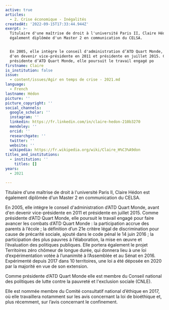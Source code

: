 ```yaml
---
active: true
articles:
  - 2. Crise économique - Inégalités
createdAt: '2022-09-15T17:33:44.944Z'
exerpt: >-
  Titulaire d'une maîtrise de droit à l'université Paris II, Claire Hédon est
  également diplômée d'un Master 2 en communication du CELSA.


  En 2005, elle intègre le conseil d'administration d’ATD Quart Monde, avant
  d'en devenir vice-présidente en 2011 et présidente en juillet 2015. Comme
  présidente d’ATD Quart Monde, elle poursuit le travail engagé po
firstname: Claire
is_institution: false
issue:
  - content/issues/Agir en temps de crise - 2021.md
language:
  - French
lastname: Hédon
picture: ''
picture_copyright: ''
social_channels:
  google_scholar: ''
  instagram: ''
  linkedin: https://fr.linkedin.com/in/claire-hedon-210b3270
  mendeley: ''
  orcid: ''
  researchgate: ''
  twitter: ''
  website: ''
  wikipedia: https://fr.wikipedia.org/wiki/Claire_H%C3%A9don
titles_and_institutions:
  - institution: ''
    titles: []
years:
  - 2021

---
```

Titulaire d'une maîtrise de droit à l'université Paris II, Claire Hédon est également diplômée d'un Master 2 en communication du CELSA.

En 2005, elle intègre le conseil d'administration d’ATD Quart Monde, avant d'en devenir vice-présidente en 2011 et présidente en juillet 2015. Comme présidente d’ATD Quart Monde, elle poursuit le travail engagé pour faire avancer les combats d’ATD Quart Monde : la participation accrue des parents à l’école ; la définition d’un 21e critère légal de discrimination pour cause de précarité sociale, ajouté dans le code pénal le 14 juin 2016 ; la participation des plus pauvres à l’élaboration, la mise en œuvre et l’évaluation des politiques publiques. Elle portera également le projet Territoires zéro chômeur de longue durée, qui donnera lieu à une loi d’expérimentation votée à l’unanimité à l’Assemblée et au Sénat en 2016. Expérimenté depuis 2017 dans 10 territoires, une loi a été déposée en 2020 par la majorité en vue de son extension.

Comme présidente d’ATD Quart Monde elle est membre du Conseil national des politiques de lutte contre la pauvreté et l'exclusion sociale (CNLE).

Elle est nommée membre du Comité consultatif national d’éthique en 2017, où elle travaillera notamment sur les avis concernant la loi de bioéthique et, plus récemment, sur l’avis concernant le confinement.